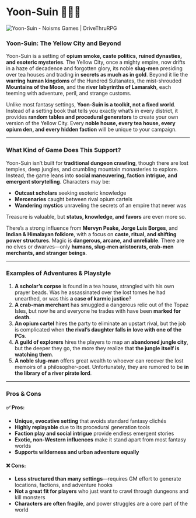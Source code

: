 # Yoon-Suin 🏮🐘🌊

![Yoon-Suin - Noisms Games | DriveThruRPG](https://d1vzi28wh99zvq.cloudfront.net/images/7792/144820.png)

### Yoon-Suin: The Yellow City and Beyond

Yoon-Suin is a setting of **opium smoke, caste politics, ruined dynasties, and esoteric mysteries**. The Yellow City, once a mighty empire, now drifts in a haze of decadence and forgotten glory, its noble **slug-men** presiding over tea houses and trading in **secrets as much as in gold**. Beyond it lie the **warring human kingdoms** of the Hundred Sultanates, the mist-shrouded **Mountains of the Moon**, and the **river labyrinths of Lamarakh**, each teeming with adventure, peril, and strange customs.

Unlike most fantasy settings, **Yoon-Suin is a toolkit, not a fixed world**. Instead of a setting book that tells you exactly what’s in every district, it provides **random tables and procedural generators** to create your own version of the Yellow City. Every **noble house, every tea house, every opium den, and every hidden faction** will be unique to your campaign.

---

### What Kind of Game Does This Support?

Yoon-Suin isn’t built for **traditional dungeon crawling**, though there are lost temples, deep jungles, and crumbling mountain monasteries to explore. Instead, the game leans into **social maneuvering, faction intrigue, and emergent storytelling**. Characters may be:
- **Outcast scholars** seeking esoteric knowledge  
- **Mercenaries** caught between rival opium cartels  
- **Wandering mystics** unraveling the secrets of an empire that never was  

Treasure is valuable, but **status, knowledge, and favors** are even more so.

There’s a strong influence from **Mervyn Peake, Jorge Luis Borges**, and **Indian & Himalayan folklore**, with a focus on **caste, ritual, and shifting power structures**. Magic is **dangerous, arcane, and unreliable**. There are no elves or dwarves—only **humans, slug-men aristocrats, crab-men merchants, and stranger beings**.

---

### Examples of Adventures & Playstyle

1. **A scholar’s corpse** is found in a tea house, strangled with his own prayer beads. Was he assassinated over the lost tomes he had unearthed, or was this **a case of karmic justice**?  
2. **A crab-man merchant** has smuggled a dangerous relic out of the Topaz Isles, but now he and everyone he trades with have been **marked for death**.  
3. **An opium cartel** hires the party to eliminate an upstart rival, but the job is complicated when **the rival’s daughter falls in love with one of the PCs**.  
4. **A guild of explorers** hires the players to map an **abandoned jungle city**, but the deeper they go, the more they realize that **the jungle itself is watching them**.  
5. **A noble slug-man** offers great wealth to whoever can recover the lost memoirs of a philosopher-poet. Unfortunately, they are rumored to be **in the library of a river pirate lord**.  

---

### Pros & Cons

#### ✅ Pros:
- **Unique, evocative setting** that avoids standard fantasy clichés  
- **Highly replayable** due to its procedural generation tools  
- **Faction play and social intrigue** provide endless emergent stories  
- **Exotic, non-Western influences** make it stand apart from most fantasy worlds  
- **Supports wilderness and urban adventure equally**  

#### ❌ Cons:
- **Less structured than many settings**—requires GM effort to generate locations, factions, and adventure hooks  
- **Not a great fit for players** who just want to crawl through dungeons and kill monsters  
- **Characters are often fragile**, and power struggles are a core part of the world  

